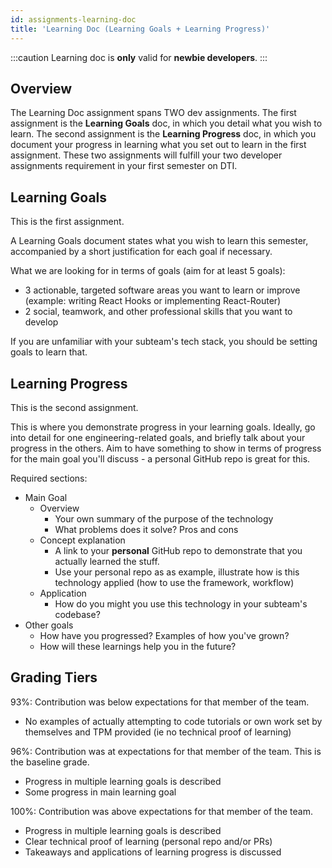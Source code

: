 ```yaml
---
id: assignments-learning-doc
title: 'Learning Doc (Learning Goals + Learning Progress)'
---
```


:::caution
Learning doc is **only** valid for **newbie developers**.
:::

## Overview

The Learning Doc assignment spans TWO dev assignments. The first assignment is the **Learning Goals** doc, in which you detail what you wish to learn. The second assignment is the **Learning Progress** doc, in which you document your progress in learning what you set out to learn in the first assignment. These two assignments will fulfill your two developer assignments requirement in your first semester on DTI.

## Learning Goals

This is the first assignment.

A Learning Goals document states what you wish to learn this semester, accompanied by a short justification for each goal if necessary.

What we are looking for in terms of goals (aim for at least 5 goals):

- 3 actionable, targeted software areas you want to learn or improve (example: writing React Hooks or implementing React-Router)
- 2 social, teamwork, and other professional skills that you want to develop

If you are unfamiliar with your subteam's tech stack, you should be setting goals to learn that.

## Learning Progress

This is the second assignment.

This is where you demonstrate progress in your learning goals. Ideally, go into detail for one engineering-related goals, and briefly talk about your progress in the others. Aim to have something to show in terms of progress for the main goal you'll discuss - a personal GitHub repo is great for this.

Required sections:

- Main Goal
  - Overview
    - Your own summary of the purpose of the technology
    - What problems does it solve? Pros and cons
  - Concept explanation
    - A link to your **personal** GitHub repo to demonstrate that you actually learned the stuff.
    - Use your personal repo as as example, illustrate how is this technology applied (how to use the framework, workflow)
  - Application
    - How do you might you use this technology in your subteam's codebase?
- Other goals
  - How have you progressed? Examples of how you've grown?
  - How will these learnings help you in the future?

## Grading Tiers

93%: Contribution was below expectations for that member of the team.

- No examples of actually attempting to code tutorials or own work set by themselves and TPM provided (ie no technical proof of learning)

96%: Contribution was at expectations for that member of the team. This is the baseline grade.

- Progress in multiple learning goals is described
- Some progress in main learning goal

100%: Contribution was above expectations for that member of the team.

- Progress in multiple learning goals is described
- Clear technical proof of learning (personal repo and/or PRs)
- Takeaways and applications of learning progress is discussed
